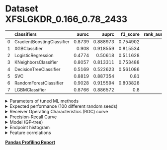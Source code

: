 # Dataset XFSLGKDR_0.166_0.78_2433

|    | classifiers                |   auroc |    auprc |   f1_score |   rank_auroc |   rank_auprc |   rank_f1 |
|---:|:---------------------------|--------:|---------:|-----------:|-------------:|-------------:|----------:|
|  0 | GradientBoostingClassifier |  0.8739 | 0.888973 |   0.754902 |            5 |            3 |         5 |
|  1 | XGBClassifier              |  0.908  | 0.918559 |   0.815534 |            1 |            1 |         1 |
|  2 | LogisticRegression         |  0.4774 | 0.50618  |   0.511628 |            8 |            8 |         8 |
|  3 | KNeighborsClassifier       |  0.8057 | 0.813311 |   0.753488 |            6 |            6 |         6 |
|  4 | DecisionTreeClassifier     |  0.5169 | 0.522623 |   0.561086 |            7 |            7 |         7 |
|  5 | SVC                        |  0.8819 | 0.887354 |   0.81     |            3 |            4 |         2 |
|  6 | RandomForestClassifier     |  0.9028 | 0.915594 |   0.803828 |            2 |            2 |         3 |
|  7 | LGBMClassifier             |  0.8766 | 0.886572 |   0.8      |            4 |            4 |         4 |


<details>
<summary>Parameters of tuned ML methods</summary>


```
GradientBoostingClassifier(ccp_alpha=0.0, criterion='friedman_mse', init=None,
                           learning_rate=0.4081866415142315, loss='deviance',
                           max_depth=9, max_features=None, max_leaf_nodes=None,
                           min_impurity_decrease=0.0, min_impurity_split=None,
                           min_samples_leaf=3, min_samples_split=2,
                           min_weight_fraction_leaf=0.0, n_estimators=100,
                           n_iter_no_change=14, presort='deprecated',
                           random_state=2433, subsample=1.0, tol=1e-07,
                           validation_fraction=0.11, verbose=0,
                           warm_start=False)
XGBClassifier(alpha=0.00013006632108524595, base_score=0.5, booster='dart',
              colsample_bylevel=1, colsample_bynode=1, colsample_bytree=1,
              eta=0.2967751593627492, eval_metric='logloss', gamma=0.4,
              gpu_id=-1, importance_type='gain', interaction_constraints=None,
              learning_rate=0.296775162, max_delta_step=0, max_depth=6,
              min_child_weight=1, missing=nan, monotone_constraints=None,
              n_estimators=94, n_jobs=0, num_parallel_tree=1,
              objective='binary:logistic', random_state=2433,
              reg_alpha=0.000130066328, reg_lambda=25.464774431409722,
              scale_pos_weight=1, subsample=1, tree_method=None,
              validate_parameters=False, verbosity=None)
LogisticRegression(C=0.00010397871734192796, class_weight=None, dual=False,
                   fit_intercept=True, intercept_scaling=1, l1_ratio=None,
                   max_iter=100, multi_class='auto', n_jobs=None, penalty='l2',
                   random_state=2433, solver='sag', tol=0.0001, verbose=0,
                   warm_start=False)
KNeighborsClassifier(algorithm='auto', leaf_size=30, metric='minkowski',
                     metric_params=None, n_jobs=None, n_neighbors=22, p=1,
                     weights='distance')
DecisionTreeClassifier(ccp_alpha=0.0, class_weight=None, criterion='gini',
                       max_depth=9, max_features=None, max_leaf_nodes=None,
                       min_impurity_decrease=0.0, min_impurity_split=None,
                       min_samples_leaf=8, min_samples_split=7,
                       min_weight_fraction_leaf=0.0, presort='deprecated',
                       random_state=2433, splitter='best')
SVC(C=57.32793214900961, break_ties=False, cache_size=200,
    class_weight='balanced', coef0=2.1, decision_function_shape='ovr', degree=3,
    gamma='scale', kernel='poly', max_iter=-1, probability=True,
    random_state=2433, shrinking=True, tol=4.7603309155310765e-05,
    verbose=False)
RandomForestClassifier(bootstrap=True, ccp_alpha=0.0, class_weight=None,
                       criterion='entropy', max_depth=10, max_features=None,
                       max_leaf_nodes=None, max_samples=None,
                       min_impurity_decrease=0.0, min_impurity_split=None,
                       min_samples_leaf=2, min_samples_split=7,
                       min_weight_fraction_leaf=0.0, n_estimators=93,
                       n_jobs=None, oob_score=False, random_state=2433,
                       verbose=0, warm_start=False)
LGBMClassifier(boosting_type='gbdt', class_weight=None, colsample_bytree=1.0,
               importance_type='split', learning_rate=0.1, max_depth=8,
               metric='binary_logloss', min_child_samples=20,
               min_child_weight=0.001, min_split_gain=0.0, n_estimators=95,
               n_jobs=-1, num_leaves=108, objective='binary', random_state=2433,
               reg_alpha=0.0, reg_lambda=0.0, silent=True, subsample=1.0,
               subsample_for_bin=200000, subsample_freq=0)
```

</details>

<details>
<summary>Expected performance (100 different random seeds)</summary>
<img src='XFSLGKDR_0.166_0.78_2433-box.svg' width=40% />
</details>

<details>
<summary>Receiver Operating Characteristics (ROC) curve</summary>
<img src='XFSLGKDR_0.166_0.78_2433-roc.svg' width=40% />
</details>

<details>
<summary>Precision-Recall Curve</summary>
<img src='XFSLGKDR_0.166_0.78_2433-prc.svg' width=40% />
</details>

<details>
<summary>Model (GP-tree)</summary>
<img src='XFSLGKDR_0.166_0.78_2433-model.svg' height=10% />
</details>

<details>
<summary>Endpoint histogram</summary>
<img src='XFSLGKDR_0.166_0.78_2433-endpoint.svg' width=40% />
</details>

<details>
<summary>Feature correlations</summary>
<img src='XFSLGKDR_0.166_0.78_2433-corr.svg' width=40% />
</details>

[**Pandas Profiling Report**](https://epistasislab.github.io/digen/profile/XFSLGKDR_0.166_0.78_2433.html)